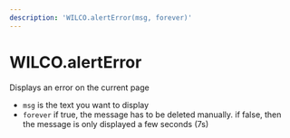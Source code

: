 ```yaml
---
description: 'WILCO.alertError(msg, forever)'
---
```


# WILCO.alertError

Displays an error on the current page

* `msg` is the text you want to display
* `forever` if true, the message has to be deleted manually. if false, then the message is only displayed a few seconds \(7s\)

